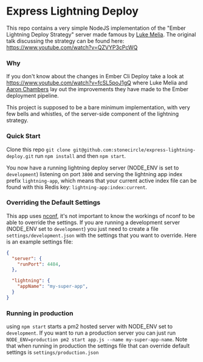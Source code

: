 # Express Lightning Deploy
This repo contains a very simple NodeJS implementation of the "Ember Lightning Deploy Strategy" server made famous by [Luke Melia](https://twitter.com/lukemelia). The original talk discussing the strategy can be found here: https://www.youtube.com/watch?v=QZVYP3cPcWQ

### Why
If you don't know about the changes in Ember Cli Deploy take a look at https://www.youtube.com/watch?v=fcSL5poJ1gQ where Luke Melia and [Aaron Chambers](https://twitter.com/grandazz) lay out the improvements they have made to the Ember deployment pipeline.

This project is supposed to be a bare minimum implementation, with very few bells and whistles, of the server-side component of the lightning strategy.

### Quick Start
Clone this repo `git clone git@github.com:stonecircle/express-lightning-deploy.git` run `npm install` and then `npm start`.

You now have a running lightning deploy server (NODE_ENV is set to `development`) listening on port `3800` and serving the lightning app index prefix `lightning-app`, which means that your current active index file can be found with this Redis key: `lightning-app:index:current`.

### Overriding the Default Settings
This app uses [nconf](https://www.npmjs.com/package/nconf), it's not important to know the workings of nconf to be able to override the settings. If you are running a development server (NODE_ENV set to `development`) you just need to create a file `settings/development.json` with the settings that you want to override. Here is an example settings file:

```json
{
  "server": {
    "runPort": 4484,
  },

  "lightning": {
    "appName": "my-super-app",
  }
}
```

### Running in production
using `npm start` starts a pm2 hosted server with NODE_ENV set to `development`. If you want to run a production server you can just run `NODE_ENV=production pm2 start app.js --name my-super-app-name`. Note that when running in production the settings file that can override default settings is `settings/production.json`
